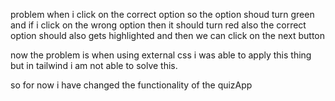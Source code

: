 problem
when i click on the correct option so the option shoud turn green and if i click
on the wrong option then it should turn red also the correct option should also gets 
highlighted and then we can click on the next button


now the problem is when using external css i was able to apply this thing but in tailwind 
i am not able to solve this.


so for now i have changed the functionality of the quizApp
